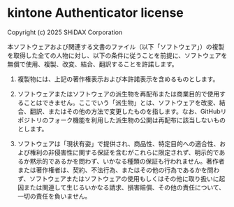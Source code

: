 # kintone Authenticator license

Copyright (c) 2025 SHiDAX Corporation

本ソフトウェアおよび関連する文書のファイル（以下「ソフトウェア」）の複製を取得した全ての人物に対し、以下の条件に従うことを前提に、ソフトウェアを無償で使用、複製、改変、結合、翻訳することを許諾します。

1. 複製物には、上記の著作権表示および本許諾表示を含めるものとします。

2. ソフトウェアまたはソフトウェアの派生物を再配布または商業目的で使用することはできません。ここでいう「派生物」とは、ソフトウェアを改変、結合、翻訳、またはその他の方法で変更したものを指します。なお、GitHubリポジトリのフォーク機能を利用した派生物の公開は再配布に該当しないものとします。

3. ソフトウェアは「現状有姿」で提供され、商品性、特定目的への適合性、および権利の非侵害性に関する保証を含むがこれらに限定されず、明示的であるか黙示的であるかを問わず、いかなる種類の保証も行われません。著作者または著作権者は、契約、不法行為、またはその他の行為であるかを問わず、ソフトウェアまたはソフトウェアの使用もしくはその他に取り扱いに起因または関連して生じるいかなる請求、損害賠償、その他の責任について、一切の責任を負いません。
